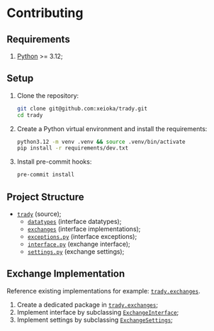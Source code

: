 # Contributing

## Requirements

1. [Python](https://www.python.org) >= 3.12;

## Setup

1. Clone the repository:

    ```sh
    git clone git@github.com:xeioka/trady.git
    cd trady
    ```

2. Create a Python virtual environment and install the requirements:

    ```sh
    python3.12 -m venv .venv && source .venv/bin/activate
    pip install -r requirements/dev.txt
    ```

3. Install pre-commit hooks:

    ```sh
    pre-commit install
    ```

## Project Structure

- [`trady`](/trady/) (source);
  - [`datatypes`](/trady/datatypes/) (interface datatypes);
  - [`exchanges`](/trady/exchanges/) (interface implementations);
  - [`exceptions.py`](/trady/exceptions.py) (interface exceptions);
  - [`interface.py`](/trady/interface.py) (exchange interface);
  - [`settings.py`](/trady/settings.py) (exchange settings);

## Exchange Implementation

Reference existing implementations for example: [`trady.exchanges`](/trady/exchanges/).

1. Create a dedicated package in [`trady.exchanges`](/trady/exchanges/);
2. Implement interface by subclassing [`ExchangeInterface`](/trady/interface.py);
3. Implement settings by subclassing [`ExchangeSettings`](/trady/settings.py);
